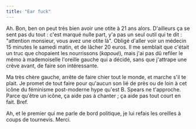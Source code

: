 ```yaml
---
title: "Ear fuck"
---
```


Ah. Bon, ben on peut très bien avoir une otite à 21 ans alors. D'ailleurs ça
se sent pas du tout : c'est marqué nulle part, y'a pas un seul outil qui te
dit : "attention monsieur, vous avez une otite là". Obligé d'aller voir un
médecin 15 minutes le samedi matin, et de lâcher 20 euros. Il me semblait que
c'était un truc que chopaient les nourrissons (*kapoué*), mais j'ai pas dû
refiler le mémo à mademoiselle l'oreille gauche qui a décidé, sans que
j'attrape une crève avant, de faire son intéressante.

Ma très chère gauche, arrête de faire chier tout le monde, et marche s'il te
plait. Je promet de tout faire pour qu'aucun son lié de près ou de loin à cet
icône du féminisme post-moderne hype qu'est B. Spears ne t'approche. Parce
qu'être un icône, ça aide pas à chanter ; ça aide pas tout court en fait.
Bref.

Ah, et le premier qui me parle de bord politique, je lui refais les oreilles à
coups de tournevis. Merci.

